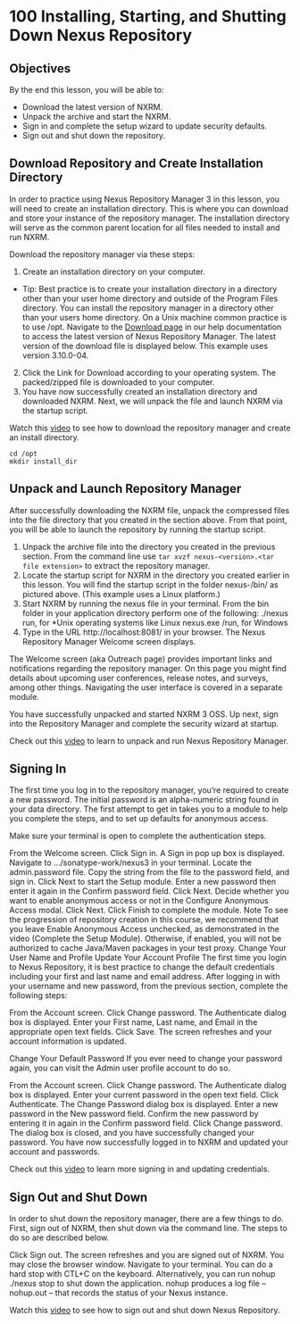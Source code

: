 # 100 Installing, Starting, and Shutting Down Nexus Repository

## Objectives
By the end this lesson, you will be able to:

- Download the latest version of NXRM.
- Unpack the archive and start the NXRM.
- Sign in and complete the setup wizard to update security defaults.
- Sign out and shut down the repository.

## Download Repository and Create Installation Directory
In order to practice using Nexus Repository Manager 3 in this lesson, you will need to create an installation directory. This is where you can download and store your instance of the repository manager. The installation directory will serve as the common parent location for all files needed to install and run NXRM.

Download the repository manager via these steps:

1. Create an installation directory on your computer.

- Tip: Best practice is to create your installation directory in a directory other than your user home directory and outside of the Program Files directory. You can install the repository manager in a directory other than your users home directory. On a Unix machine common practice is to use /opt. Navigate to the [Download page](https://help.sonatype.com/repomanager3/download/download-archives---repository-manager-3?_ga=2.162215228.1873063918.1609334621-230793279.1609334621) in our help documentation to access the latest version of Nexus Repository Manager. The latest version of the download file is displayed below. This example uses version 3.10.0-04.

2. Click the Link for Download according to your operating system. The packed/zipped file is downloaded to your computer.
3. You have now successfully created an installation directory and downloaded NXRM. Next, we will unpack the file and launch NXRM via the startup script.

Watch this [video](https://learn.sonatype.com/courses/nxrm-config-100/lessons/installing-starting-and-shutting-down-nexus-repository/) to see how to download the repository manager and create an install directory.

```
cd /opt
mkdir install_dir
```

## Unpack and Launch Repository Manager
After successfully downloading the NXRM file, unpack the compressed files into the file directory that you created in the section above. From that point, you will be able to launch the repository by running the startup script.

1. Unpack the archive file into the directory you created in the previous section. From the command line use ```tar xvzf nexus-<version>.<tar file extension>``` to extract the repository manager.
2. Locate the startup script for NXRM in the directory you created earlier in this lesson. You will find the startup script in the folder nexus-<version>/bin/ as pictured above. (This example uses a Linux platform.)
3. Start NXRM by running the nexus file in your terminal. From the bin folder in your application directory perform one of the following:
./nexus run, for *Unix operating systems like Linux
nexus.exe /run, for Windows
4. Type in the URL http://localhost:8081/ in your browser. The Nexus Repository Manager Welcome screen displays.

The Welcome screen (aka Outreach page) provides important links and notifications regarding the repository manager. On this page you might find details about upcoming user conferences, release notes, and surveys, among other things. Navigating the user interface is covered in a separate module.

You have successfully unpacked and started NXRM 3 OSS. Up next, sign into the Repository Manager and complete the security wizard at startup.

Check out this [video](https://learn.sonatype.com/courses/nxrm-config-100/lessons/installing-starting-and-shutting-down-nexus-repository/) to learn to unpack and run Nexus Repository Manager.


## Signing In
The first time you log in to the repository manager, you’re required to create a new password. The initial password is an alpha-numeric string found in your data directory. The first attempt to get in takes you to a module to help you complete the steps, and to set up defaults for anonymous access.

Make sure your terminal is open to complete the authentication steps.


From the Welcome screen.
Click Sign in. A Sign in pop up box is displayed.
Navigate to …/sonatype-work/nexus3 in your terminal.
Locate the admin.password file.
Copy the string from the file to the password field, and sign in.
Click Next to start the Setup module.
Enter a new password then enter it again in the Confirm password field.
Click Next.
Decide whether you want to enable anonymous access or not in the Configure Anonymous Access modal.
Click Next.
Click Finish to complete the module.
Note
To see the progression of repository creation in this course, we recommend that you leave Enable Anonymous Access unchecked, as demonstrated in the video (Complete the Setup Module). Otherwise, if enabled, you will not be authorized to cache Java/Maven packages in your test proxy.
Change Your User Name and Profile
Update Your Account Profile
The first time you login to Nexus Repository, it is best practice to change the default credentials including your first and last name and email address. After logging in with your username and new password, from the previous section, complete the following steps:

From the Account screen.
Click Change password. The Authenticate dialog box is displayed.
Enter your First name, Last name, and Email in the appropriate open text fields.
Click Save. The screen refreshes and your account information is updated.

Change Your Default Password
If you ever need to change your password again, you can visit the Admin user profile account to do so.

From the Account screen.
Click Change password. The Authenticate dialog box is displayed. 
Enter your current password in the open text field.
Click Authenticate. The Change Password dialog box is displayed.
Enter a new password in the New password field.
Confirm the new password by entering it in again in the Confirm password field.
Click Change password. The dialog box is closed, and you have successfully changed your password.
You have now successfully logged in to NXRM and updated your account and passwords.

Check out this [video](https://learn.sonatype.com/courses/nxrm-config-100/lessons/installing-starting-and-shutting-down-nexus-repository/) to learn more signing in and updating credentials.


## Sign Out and Shut Down
In order to shut down the repository manager, there are a few things to do. First, sign out of NXRM, then shut down via the command line. The steps to do so are described below.

Click Sign out. The screen refreshes and you are signed out of NXRM. You may close the browser window.
Navigate to your terminal.
You can do a hard stop with CTL+C on the keyboard.
Alternatively, you can run nohup ./nexus stop to shut down the application. nohup produces a log file – nohup.out – that records the status of your Nexus instance.

Watch this [video](https://learn.sonatype.com/courses/nxrm-config-100/lessons/installing-starting-and-shutting-down-nexus-repository/) to see how to sign out and shut down Nexus Repository.
